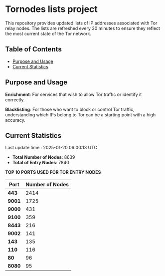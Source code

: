 # Tornodes lists project

This repository provides updated lists of IP addresses associated with Tor relay nodes. The lists are refreshed every 30 minutes to ensure they reflect the most current state of the Tor network.

## Table of Contents

- [Purpose and Usage](#purpose-and-usage)
- [Current Statistics](#current-statistics)


## Purpose and Usage

**Enrichment**: For services that wish to allow Tor traffic or identify it correctly.

**Blacklisting**: For those who want to block or control Tor traffic, understanding which IPs belong to Tor can be a starting point with a high accuracy.

## Current Statistics

Last update time : 2025-01-20 06:00:13 UTC

- **Total Number of Nodes**: 8639
- **Total of Entry Nodes**: 7840

**TOP 10 PORTS USED FOR TOR ENTRY NODES**

| **Port** | **Number of Nodes** |
|------|-----------------|
| **443**   | 2414  |
| **9001**   | 1725  |
| **9000**   | 431  |
| **9100**   | 359  |
| **8443**   | 216  |
| **9002**   | 141  |
| **143**   | 135  |
| **110**   | 116  |
| **80**   | 96  |
| **8080**   | 95  |

